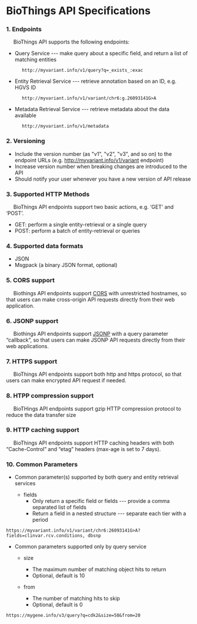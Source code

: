# BioThings API Specifications 

### 1. Endpoints
&nbsp;&nbsp;&nbsp;&nbsp;&nbsp;BioThings API supports the following endpoints:
  - Query Service --- make query about a specific field, and return a list of matching entities
```
      http://myvariant.info/v1/query?q=_exists_:exac
```
  - Entity Retrieval Service --- retrieve annotation based on an ID, e.g. HGVS ID
```
      http://myvariant.info/v1/variant/chr6:g.26093141G>A
```
  - Metadata Retrieval Service --- retrieve metadata about the data available
```
      http://myvariant.info/v1/metadata
```
### 2. Versioning
  - Include the version number (as "v1", "v2", "v3", and so on) to the endpoint URLs (e.g. http://myvariant.info/v1/variant endpoint)
  - Increase version number when breaking changes are introduced to the API
  - Should notify your user whenever you have a new version of API release
  
### 3. Supported HTTP Methods
&nbsp;&nbsp;&nbsp;&nbsp;&nbsp;BioThings API endpoints support two basic actions, e.g. ‘GET’ and ‘POST’.
  - GET: perform a single entity-retrieval or a single query
  - POST: perform a batch of entity-retrieval or queries
  
### 4. Supported data formats
  - JSON
  - Msgpack  (a binary JSON format, optional)
  
### 5. CORS support
&nbsp;&nbsp;&nbsp;&nbsp;&nbsp;Biothings API endpoints support [CORS](https://developer.mozilla.org/en-US/docs/Web/HTTP/Access_control_CORS) with unrestricted hostnames, so that users can make cross-origin API requests directly from their web application.

### 6. JSONP support
&nbsp;&nbsp;&nbsp;&nbsp;&nbsp;Biothings API endpoints support [JSONP](https://remysharp.com/2007/10/08/what-is-jsonp) with a query parameter “callback”, so that users can make JSONP API requests directly from their web applications.

### 7. HTTPS support
&nbsp;&nbsp;&nbsp;&nbsp;&nbsp;BioThings API endpoints support both http and https protocol, so that users can make encrypted API request if needed.

### 8. HTPP compression support
&nbsp;&nbsp;&nbsp;&nbsp;&nbsp;BioTHings API endpoints support gzip HTTP compression protocol to reduce the data transfer size 

### 9. HTTP caching support
&nbsp;&nbsp;&nbsp;&nbsp;&nbsp;BioThings API endpoints support HTTP caching headers with both “Cache-Control” and “etag” headers (max-age is set to 7 days).

### 10. Common Parameters

 * Common parameter(s) supported by both query and entity retrieval services

    * fields
       * Only return a specific field or fields --- provide a comma separated list of fields
       * Return a field in a nested structure --- separate each tier with a period

```
https://myvariant.info/v1/variant/chr6:26093141G>A?fields=clinvar.rcv.conditions, dbsnp
```


 * Common parameters supported only by query service

    * size
       * The maximum number of matching object hits to return
       * Optional, default is 10

    * from
       * The number of matching hits to skip
       * Optional, default is 0
  
```
https://mygene.info/v3/query?q=cdk2&size=50&from=20
```
